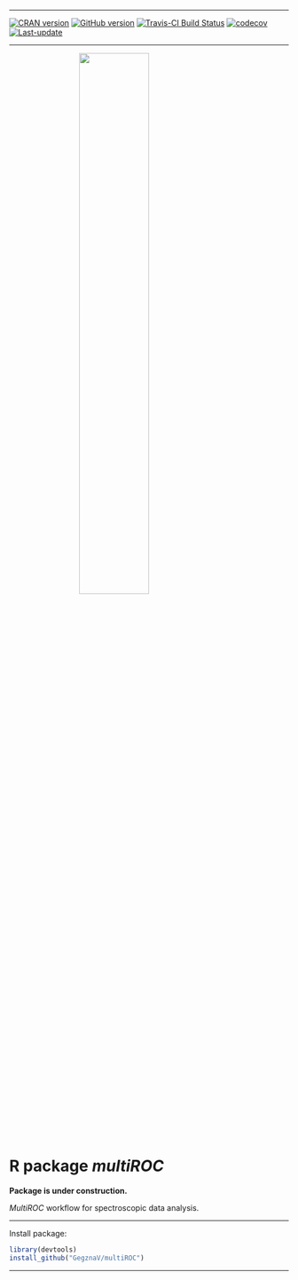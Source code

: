 
<!-- README.md is generated from README.Rmd. Please edit that file -->

------------------------------------------------------------------------

[![CRAN version](http://www.r-pkg.org/badges/version/multiROC)](http://cran.rstudio.com/web/packages/multiROC/index.html) [![GitHub version](https://img.shields.io/badge/GitHub-v0.0.2-brightgreen.svg)](https://github.com/GegznaV/multiROC) [![Travis-CI Build Status](https://travis-ci.org/GegznaV/multiROC.png?branch=master)](https://travis-ci.org/GegznaV/multiROC) [![codecov](https://codecov.io/gh/GegznaV/multiROC/branch/master/graph/badge.svg)](https://codecov.io/gh/GegznaV/multiROC) [![Last-update](https://img.shields.io/badge/last%20update-2017--08--01-yellowgreen.svg)](/commits/master)

------------------------------------------------------------------------

<img src="https://raw.githubusercontent.com/GegznaV/multiROC/master/docs/logo.png" width="50%" height="50%" style="display: block; margin: auto;" /> <!-- "https://raw.githubusercontent.com/GegznaV/multiROC/master/docs/logo.png" -->

R package ***multiROC***
========================

**Package is under construction.**

*MultiROC* workflow for spectroscopic data analysis.

------------------------------------------------------------------------

Install package:

``` r
library(devtools)
install_github("GegznaV/multiROC")
```

------------------------------------------------------------------------

<p align="right">
</p>
